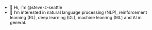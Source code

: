- 👋 Hi, I’m @steve-z-seattle
- 👀 I’m interested in natural language processing (NLP), reinforcement learning (RL), deep learning (DL), machine leanring (ML) and AI in general.

<!---
steve-z-seattle/steve-z-seattle is a ✨ special ✨ repository because its `README.md` (this file) appears on your GitHub profile.
You can click the Preview link to take a look at your changes.
--->
